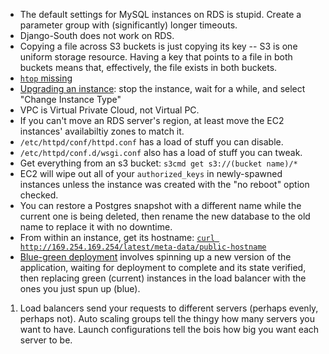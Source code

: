 * The default settings for MySQL instances on RDS is stupid. Create a parameter group with (significantly) longer timeouts.
* Django-South does not work on RDS.
* Copying a file across S3 buckets is just copying its key -- S3 is one uniform storage resource. Having a key that points to a file in both buckets means that, effectively, the file exists in both buckets.
* [`htop` missing](http://aws.blandnet.org/wordpress/htop-install/)
* [Upgrading an instance](http://stackoverflow.com/a/8243307/1558430): stop the instance, wait for a while, and select "Change Instance Type"
* VPC is Virtual Private Cloud, not Virtual PC.
* If you can't move an RDS server's region, at least move the EC2 instances' availabiltiy zones to match it.
* `/etc/httpd/conf/httpd.conf` has a load of stuff you can disable.
* `/etc/httpd/conf.d/wsgi.conf` also has a load of stuff you can tweak.
* Get everything from an s3 bucket: `s3cmd get s3://(bucket name)/*`
* EC2 will wipe out all of your `authorized_keys` in newly-spawned instances unless the instance was created with the "no reboot" option checked.
* You can restore a Postgres snapshot with a different name while the current one is being deleted, then rename the new database to the old name to replace it with no downtime.
* From within an instance, get its hostname: [`curl http://169.254.169.254/latest/meta-data/public-hostname`](http://serverfault.com/questions/403440/print-external-host-name-of-ec2-instance)
* [Blue-green deployment](http://martinfowler.com/bliki/BlueGreenDeployment.html) involves spinning up a new version of the application, waiting for deployment to complete and its state verified, then replacing green (current) instances in the load balancer with the ones you just spun up (blue).
1. Load balancers send your requests to different servers (perhaps evenly, perhaps not). Auto scaling groups tell the thingy how many servers you want to have. Launch configurations tell the bois how big you want each server to be.
